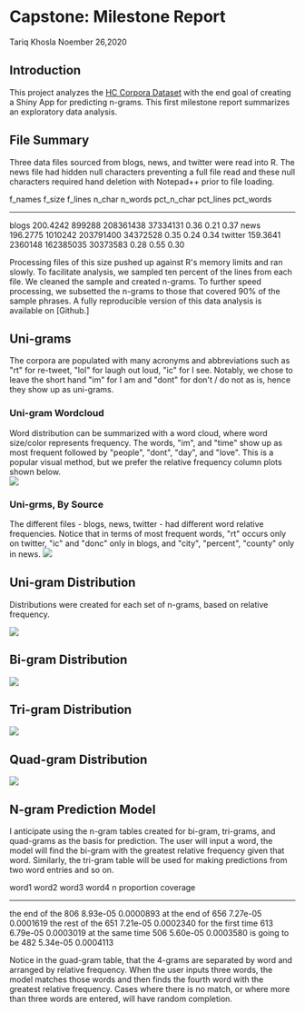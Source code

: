 # Capstone: Milestone Report
Tariq Khosla 
Noember 26,2020 

## Introduction   
This project analyzes the [HC Corpora Dataset](https://d396qusza40orc.cloudfront.net/dsscapstone/dataset/Coursera-SwiftKey.zip) with the end goal of creating a Shiny App for predicting n-grams.  This first milestone report summarizes an exploratory data analysis.

## File Summary   
Three data files sourced from blogs, news, and twitter were read into R.  The news file had hidden null characters preventing a full file read and these null characters required hand deletion with Notepad++ prior to file loading. 

f_names      f_size   f_lines      n_char    n_words   pct_n_char   pct_lines   pct_words
--------  ---------  --------  ----------  ---------  -----------  ----------  ----------
blogs      200.4242    899288   208361438   37334131         0.36        0.21        0.37
news       196.2775   1010242   203791400   34372528         0.35        0.24        0.34
twitter    159.3641   2360148   162385035   30373583         0.28        0.55        0.30
  
Processing files of this size pushed up against R's memory limits and ran slowly. To facilitate analysis, we sampled ten percent of the lines from each file. We cleaned the sample and created n-grams. To further speed processing, we subsetted the n-grams to those that covered 90% of the sample phrases.  A fully reproducible version of this data analysis is available on [Github.]

## Uni-grams  
The corpora are populated with many acronyms and abbreviations such as "rt" for re-tweet, "lol" for laugh out loud, "ic" for I see. Notably, we chose to leave the short hand "im" for I am and "dont" for don't / do not as is, hence they show up as uni-grams.  

### Uni-gram Wordcloud  
Word distribution can be summarized with a word cloud, where word size/color represents frequency. The words, "im", and "time" show up as most frequent followed by "people", "dont", "day", and "love". This is a popular visual method, but we prefer the relative frequency column plots shown below.  
![](https://github.com/Tariq2929/CapstoneFinal/blob/main/unnamed-chunk-1-1.png)<!-- -->

### Uni-grms, By Source  
The different files - blogs, news, twitter - had different word relative frequencies. Notice that in terms of most frequent words, "rt" occurs only on twitter, "ic" and "donc" only in blogs, and "city", "percent", "county" only in news. 
![](https://github.com/Tariq2929/CapstoneFinal/blob/main/unnamed-chunk-2-1.png)<!-- -->

## Uni-gram Distribution
Distributions were created for each set of n-grams, based on relative frequency.

![](https://github.com/Tariq2929/CapstoneFinal/blob/main/unigrams-1.png)<!-- -->


## Bi-gram Distribution
![](https://github.com/Tariq2929/CapstoneFinal/blob/main/bigrams-1.png)<!-- -->

## Tri-gram Distribution
![](https://github.com/Tariq2929/CapstoneFinal/blob/main/trigrams-1.png)<!-- -->

## Quad-gram Distribution
![](https://github.com/Tariq2929/CapstoneFinal/blob/main/quadgrams-1.png)<!-- -->

## N-gram Prediction Model

I anticipate using the n-gram tables created for bi-gram, tri-grams, and quad-grams as the basis for prediction.  The user will input a word, the model will find the bi-gram with the greatest relative frequency given that word.  Similarly, the tri-gram table will be used for making predictions from two word entries and so on.  


word1   word2   word3   word4      n   proportion    coverage
------  ------  ------  ------  ----  -----------  ----------
the     end     of      the      806     8.93e-05   0.0000893
at      the     end     of       656     7.27e-05   0.0001619
the     rest    of      the      651     7.21e-05   0.0002340
for     the     first   time     613     6.79e-05   0.0003019
at      the     same    time     506     5.60e-05   0.0003580
is      going   to      be       482     5.34e-05   0.0004113

Notice in the guad-gram table, that the 4-grams are separated by word and arranged by relative frequency. When the user inputs three words, the model matches those words and then finds the fourth word with the greatest relative frequency.  Cases where there is no match, or where more than three words are entered, will have random completion.


